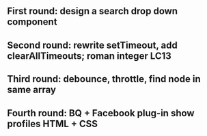 ## First round: design a search drop down component

## Second round: rewrite setTimeout, add clearAllTimeouts; roman integer LC13

## Third round: debounce, throttle, find node in same array

## Fourth round: BQ + Facebook plug-in show profiles HTML + CSS